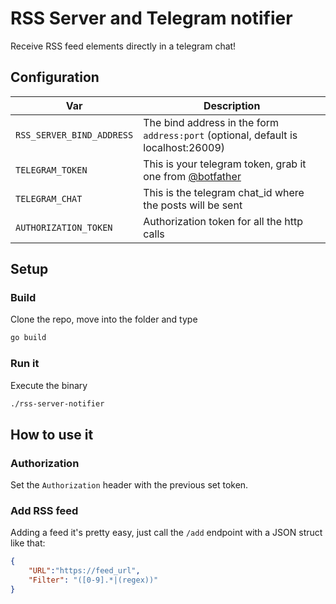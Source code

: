 # RSS Server and Telegram notifier

Receive RSS feed elements directly in a telegram chat!

## Configuration

| **Var** 	                 | **Description**                 	                                                    |
|----------------------------|--------------------------------------------------------------------------------------|
| `RSS_SERVER_BIND_ADDRESS`  | The bind address in the form `address:port` (optional, default is localhost:26009)   |
| `TELEGRAM_TOKEN`           | This is your telegram token, grab it one from [@botfather](https://t.me/botfather)   |
| `TELEGRAM_CHAT`            | This is the telegram chat_id where the posts will be sent                            |
| `AUTHORIZATION_TOKEN`      | Authorization token for all the http calls                                           |

## Setup

### Build

Clone the repo, move into the folder and type

```Bash
go build
```

### Run it

Execute the binary
```Bash
./rss-server-notifier
```

## How to use it

### Authorization

Set the `Authorization` header with the previous set token.

### Add RSS feed

Adding a feed it's pretty easy, just call the `/add` endpoint with a JSON struct like that:

```JSON
{
    "URL":"https://feed_url",
    "Filter": "([0-9].*|(regex))" 
}
```

